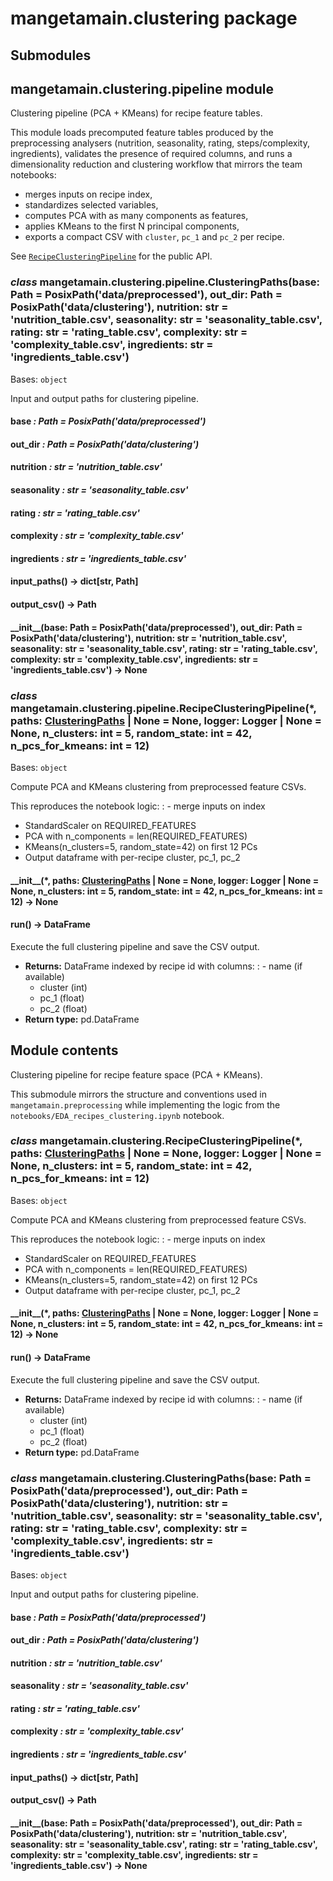 # mangetamain.clustering package

## Submodules

## mangetamain.clustering.pipeline module

Clustering pipeline (PCA + KMeans) for recipe feature tables.

This module loads precomputed feature tables produced by the preprocessing
analysers (nutrition, seasonality, rating, steps/complexity, ingredients),
validates the presence of required columns, and runs a dimensionality
reduction and clustering workflow that mirrors the team notebooks:

- merges inputs on recipe index,
- standardizes selected variables,
- computes PCA with as many components as features,
- applies KMeans to the first N principal components,
- exports a compact CSV with `cluster`, `pc_1` and `pc_2` per recipe.

See [`RecipeClusteringPipeline`](#mangetamain.clustering.pipeline.RecipeClusteringPipeline) for the public API.

### *class* mangetamain.clustering.pipeline.ClusteringPaths(base: Path = PosixPath('data/preprocessed'), out_dir: Path = PosixPath('data/clustering'), nutrition: str = 'nutrition_table.csv', seasonality: str = 'seasonality_table.csv', rating: str = 'rating_table.csv', complexity: str = 'complexity_table.csv', ingredients: str = 'ingredients_table.csv')

Bases: `object`

Input and output paths for clustering pipeline.

#### base *: Path* *= PosixPath('data/preprocessed')*

#### out_dir *: Path* *= PosixPath('data/clustering')*

#### nutrition *: str* *= 'nutrition_table.csv'*

#### seasonality *: str* *= 'seasonality_table.csv'*

#### rating *: str* *= 'rating_table.csv'*

#### complexity *: str* *= 'complexity_table.csv'*

#### ingredients *: str* *= 'ingredients_table.csv'*

#### input_paths() → dict[str, Path]

#### output_csv() → Path

#### \_\_init_\_(base: Path = PosixPath('data/preprocessed'), out_dir: Path = PosixPath('data/clustering'), nutrition: str = 'nutrition_table.csv', seasonality: str = 'seasonality_table.csv', rating: str = 'rating_table.csv', complexity: str = 'complexity_table.csv', ingredients: str = 'ingredients_table.csv') → None

### *class* mangetamain.clustering.pipeline.RecipeClusteringPipeline(\*, paths: [ClusteringPaths](#mangetamain.clustering.pipeline.ClusteringPaths) | None = None, logger: Logger | None = None, n_clusters: int = 5, random_state: int = 42, n_pcs_for_kmeans: int = 12)

Bases: `object`

Compute PCA and KMeans clustering from preprocessed feature CSVs.

This reproduces the notebook logic:
: - merge inputs on index
  - StandardScaler on REQUIRED_FEATURES
  - PCA with n_components = len(REQUIRED_FEATURES)
  - KMeans(n_clusters=5, random_state=42) on first 12 PCs
  - Output dataframe with per-recipe cluster, pc_1, pc_2

#### \_\_init_\_(\*, paths: [ClusteringPaths](#mangetamain.clustering.pipeline.ClusteringPaths) | None = None, logger: Logger | None = None, n_clusters: int = 5, random_state: int = 42, n_pcs_for_kmeans: int = 12) → None

#### run() → DataFrame

Execute the full clustering pipeline and save the CSV output.

* **Returns:**
  DataFrame indexed by recipe id with columns:
  : - name (if available)
    - cluster (int)
    - pc_1 (float)
    - pc_2 (float)
* **Return type:**
  pd.DataFrame

## Module contents

Clustering pipeline for recipe feature space (PCA + KMeans).

This submodule mirrors the structure and conventions used in
`mangetamain.preprocessing` while implementing the logic from the
`notebooks/EDA_recipes_clustering.ipynb` notebook.

### *class* mangetamain.clustering.RecipeClusteringPipeline(\*, paths: [ClusteringPaths](#mangetamain.clustering.pipeline.ClusteringPaths) | None = None, logger: Logger | None = None, n_clusters: int = 5, random_state: int = 42, n_pcs_for_kmeans: int = 12)

Bases: `object`

Compute PCA and KMeans clustering from preprocessed feature CSVs.

This reproduces the notebook logic:
: - merge inputs on index
  - StandardScaler on REQUIRED_FEATURES
  - PCA with n_components = len(REQUIRED_FEATURES)
  - KMeans(n_clusters=5, random_state=42) on first 12 PCs
  - Output dataframe with per-recipe cluster, pc_1, pc_2

#### \_\_init_\_(\*, paths: [ClusteringPaths](#mangetamain.clustering.pipeline.ClusteringPaths) | None = None, logger: Logger | None = None, n_clusters: int = 5, random_state: int = 42, n_pcs_for_kmeans: int = 12) → None

#### run() → DataFrame

Execute the full clustering pipeline and save the CSV output.

* **Returns:**
  DataFrame indexed by recipe id with columns:
  : - name (if available)
    - cluster (int)
    - pc_1 (float)
    - pc_2 (float)
* **Return type:**
  pd.DataFrame

### *class* mangetamain.clustering.ClusteringPaths(base: Path = PosixPath('data/preprocessed'), out_dir: Path = PosixPath('data/clustering'), nutrition: str = 'nutrition_table.csv', seasonality: str = 'seasonality_table.csv', rating: str = 'rating_table.csv', complexity: str = 'complexity_table.csv', ingredients: str = 'ingredients_table.csv')

Bases: `object`

Input and output paths for clustering pipeline.

#### base *: Path* *= PosixPath('data/preprocessed')*

#### out_dir *: Path* *= PosixPath('data/clustering')*

#### nutrition *: str* *= 'nutrition_table.csv'*

#### seasonality *: str* *= 'seasonality_table.csv'*

#### rating *: str* *= 'rating_table.csv'*

#### complexity *: str* *= 'complexity_table.csv'*

#### ingredients *: str* *= 'ingredients_table.csv'*

#### input_paths() → dict[str, Path]

#### output_csv() → Path

#### \_\_init_\_(base: Path = PosixPath('data/preprocessed'), out_dir: Path = PosixPath('data/clustering'), nutrition: str = 'nutrition_table.csv', seasonality: str = 'seasonality_table.csv', rating: str = 'rating_table.csv', complexity: str = 'complexity_table.csv', ingredients: str = 'ingredients_table.csv') → None
